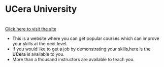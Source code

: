 # UCera University<h1>

[Click here to visit the site](https://ucera.netlify.app/)

- This is a website where you can get popular courses which can improve your skills at the next level.
- If you would like to get a job by demonstrating your skills,here is the **UCera** is available to you.
- More than a thousand instructors are available to teach you.
